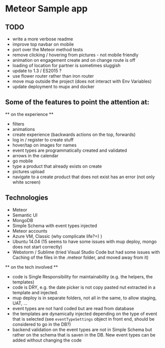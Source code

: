 # Meteor Sample app

## TODO

- write a more verbose readme
- improve top navbar on mobile
- port over the Meteor method tests
- remove clicking / hovering from pictures - not mobile friendly
- animation on engagement create and on change route is off
- loading of location for partner is sometimes sluggish
- update to 1.3 / ES2015 ?
- use flower router rather than iron router
- move mup outside the project (does not interact with Env Variables)
- update deployment to mupx and docker

## Some of the features to point the attention at:

** on the experience **
* filters
* animations
* create experience (backwards actions on the top, forwards)
* log in / register to create stuff
* hover/tap on images for names
* event types are programmatically created and validated
* arrows in the calendar
* go mobile
* type a product that already exists on create
* pictures upload
* navigate to a create product that does not exist has an error (not only white screen)


## Technologies

* Meteor 
* Semantic UI
* MongoDB
* Simple Schema with event types injected
* Meteor accounts
* Azure VM, Classic (why complicate life?=) )
* Ubuntu 14.04 (15 seems to have some issues with mup deploy, mongo does not start correctly)
* Webstorm / Sublime (tried Visual Studio Code but had some issues with Caching of the files in the .meteor folder, and moved away from it)

** on the tech involved **
* code is Single Responsibility for maintainability (e.g. the helpers, the templates)
* code is DRY, e.g. the date picker is not copy pasted nut extracted in a template and injected.
* mup deploy is in separate folders, not all in the same, to allow staging, UAT, ...
* event types are not hard coded but are read from database
* the templates are dynamically injected depending on the type of event that is selected (see `eventTypeSettings` object in front end, should be considered to go in the DB?)
* backend validation on the event types are not in Simple Schema but rather on the schema that is saven in the DB. New event types can be added without changing the code
